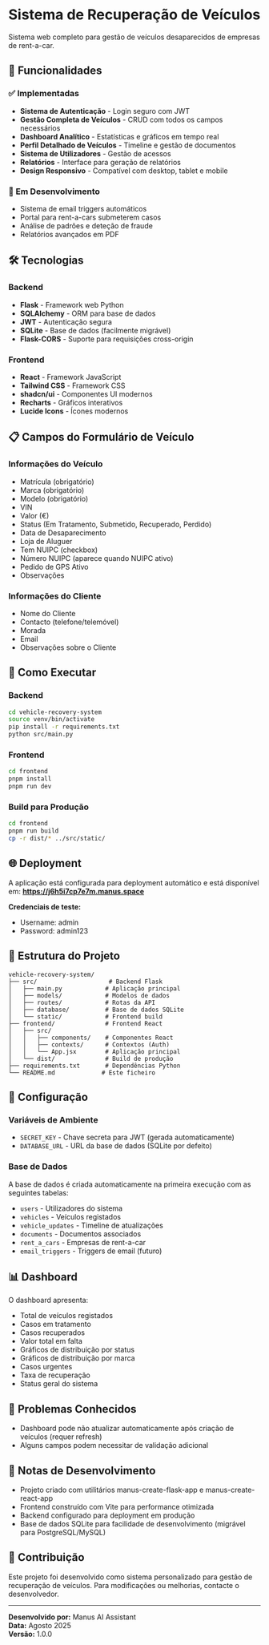 # Sistema de Recuperação de Veículos

Sistema web completo para gestão de veículos desaparecidos de empresas de rent-a-car.

## 🚀 Funcionalidades

### ✅ Implementadas
- **Sistema de Autenticação** - Login seguro com JWT
- **Gestão Completa de Veículos** - CRUD com todos os campos necessários
- **Dashboard Analítico** - Estatísticas e gráficos em tempo real
- **Perfil Detalhado de Veículos** - Timeline e gestão de documentos
- **Sistema de Utilizadores** - Gestão de acessos
- **Relatórios** - Interface para geração de relatórios
- **Design Responsivo** - Compatível com desktop, tablet e mobile

### 🔄 Em Desenvolvimento
- Sistema de email triggers automáticos
- Portal para rent-a-cars submeterem casos
- Análise de padrões e deteção de fraude
- Relatórios avançados em PDF

## 🛠️ Tecnologias

### Backend
- **Flask** - Framework web Python
- **SQLAlchemy** - ORM para base de dados
- **JWT** - Autenticação segura
- **SQLite** - Base de dados (facilmente migrável)
- **Flask-CORS** - Suporte para requisições cross-origin

### Frontend
- **React** - Framework JavaScript
- **Tailwind CSS** - Framework CSS
- **shadcn/ui** - Componentes UI modernos
- **Recharts** - Gráficos interativos
- **Lucide Icons** - Ícones modernos

## 📋 Campos do Formulário de Veículo

### Informações do Veículo
- Matrícula (obrigatório)
- Marca (obrigatório)
- Modelo (obrigatório)
- VIN
- Valor (€)
- Status (Em Tratamento, Submetido, Recuperado, Perdido)
- Data de Desaparecimento
- Loja de Aluguer
- Tem NUIPC (checkbox)
- Número NUIPC (aparece quando NUIPC ativo)
- Pedido de GPS Ativo
- Observações

### Informações do Cliente
- Nome do Cliente
- Contacto (telefone/telemóvel)
- Morada
- Email
- Observações sobre o Cliente

## 🚀 Como Executar

### Backend
```bash
cd vehicle-recovery-system
source venv/bin/activate
pip install -r requirements.txt
python src/main.py
```

### Frontend
```bash
cd frontend
pnpm install
pnpm run dev
```

### Build para Produção
```bash
cd frontend
pnpm run build
cp -r dist/* ../src/static/
```

## 🌐 Deployment

A aplicação está configurada para deployment automático e está disponível em:
**https://j6h5i7cp7e7m.manus.space**

**Credenciais de teste:**
- Username: admin
- Password: admin123

## 📁 Estrutura do Projeto

```
vehicle-recovery-system/
├── src/                    # Backend Flask
│   ├── main.py            # Aplicação principal
│   ├── models/            # Modelos de dados
│   ├── routes/            # Rotas da API
│   ├── database/          # Base de dados SQLite
│   └── static/            # Frontend build
├── frontend/              # Frontend React
│   ├── src/
│   │   ├── components/    # Componentes React
│   │   ├── contexts/      # Contextos (Auth)
│   │   └── App.jsx        # Aplicação principal
│   └── dist/              # Build de produção
├── requirements.txt       # Dependências Python
└── README.md             # Este ficheiro
```

## 🔧 Configuração

### Variáveis de Ambiente
- `SECRET_KEY` - Chave secreta para JWT (gerada automaticamente)
- `DATABASE_URL` - URL da base de dados (SQLite por defeito)

### Base de Dados
A base de dados é criada automaticamente na primeira execução com as seguintes tabelas:
- `users` - Utilizadores do sistema
- `vehicles` - Veículos registados
- `vehicle_updates` - Timeline de atualizações
- `documents` - Documentos associados
- `rent_a_cars` - Empresas de rent-a-car
- `email_triggers` - Triggers de email (futuro)

## 📊 Dashboard

O dashboard apresenta:
- Total de veículos registados
- Casos em tratamento
- Casos recuperados
- Valor total em falta
- Gráficos de distribuição por status
- Gráficos de distribuição por marca
- Casos urgentes
- Taxa de recuperação
- Status geral do sistema

## 🚧 Problemas Conhecidos

- Dashboard pode não atualizar automaticamente após criação de veículos (requer refresh)
- Alguns campos podem necessitar de validação adicional

## 📝 Notas de Desenvolvimento

- Projeto criado com utilitários manus-create-flask-app e manus-create-react-app
- Frontend construído com Vite para performance otimizada
- Backend configurado para deployment em produção
- Base de dados SQLite para facilidade de desenvolvimento (migrável para PostgreSQL/MySQL)

## 🤝 Contribuição

Este projeto foi desenvolvido como sistema personalizado para gestão de recuperação de veículos. Para modificações ou melhorias, contacte o desenvolvedor.

---

**Desenvolvido por:** Manus AI Assistant  
**Data:** Agosto 2025  
**Versão:** 1.0.0


